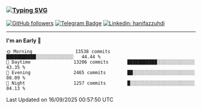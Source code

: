 ### [![Typing SVG](https://readme-typing-svg.herokuapp.com?font=lato&size=22&lines=Hi+There+👋)](https://git.io/typing-svg) 

[![GitHub followers](https://img.shields.io/github/followers/hanifazzuhdi?label=Follow&style=social)](https://github.com/hanifazzuhdi/?tab=follow) 
[![Telegram Badge](https://img.shields.io/badge/-hanif0198-blue?style=social&logo=telegram&link=https://www.t.me/hanif0198/)](https://www.t.me/hanif0198/) 
[![Linkedin: hanifazzuhdi](https://img.shields.io/badge/-hanifazzuhdi-blue?style=flat-square&logo=Linkedin&logoColor=white&link=https://www.linkedin.com/in/hanif-az-zuhdi-69688019b/)](https://www.linkedin.com/in/hanif-az-zuhdi-69688019b/) 

<hr/>

<!--START_SECTION:waka-->
**I'm an Early 🐤** 

```text
🌞 Morning                13538 commits       ███████████░░░░░░░░░░░░░░   44.44 % 
🌆 Daytime                13206 commits       ███████████░░░░░░░░░░░░░░   43.35 % 
🌃 Evening                2465 commits        ██░░░░░░░░░░░░░░░░░░░░░░░   08.09 % 
🌙 Night                  1257 commits        █░░░░░░░░░░░░░░░░░░░░░░░░   04.13 % 
```



 Last Updated on 16/09/2025 00:57:50 UTC
<!--END_SECTION:waka-->
